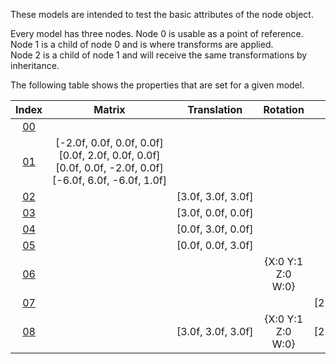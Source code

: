 These models are intended to test the basic attributes of the node object.  

Every model has three nodes. Node 0 is usable as a point of reference. Node 1 is a child of node 0 and is where transforms are applied.  
Node 2 is a child of node 1 and will receive the same transformations by inheritance.  

The following table shows the properties that are set for a given model.  


Index | Matrix | Translation | Rotation | Scale
:---: | :---: | :---: | :---: | :---:
[00](./Node_Attribute_00.gltf) |   |   |   |  
[01](./Node_Attribute_01.gltf) | [-2.0f,&nbsp;0.0f,&nbsp;0.0f,&nbsp;0.0f]<br>[0.0f,&nbsp;2.0f,&nbsp;0.0f,&nbsp;0.0f]<br>[0.0f,&nbsp;0.0f,&nbsp;-2.0f,&nbsp;0.0f]<br>[-6.0f,&nbsp;6.0f,&nbsp;-6.0f,&nbsp;1.0f]<br> |   |   |  
[02](./Node_Attribute_02.gltf) |   | [3.0f,&nbsp;3.0f,&nbsp;3.0f] |   |  
[03](./Node_Attribute_03.gltf) |   | [3.0f,&nbsp;0.0f,&nbsp;0.0f] |   |  
[04](./Node_Attribute_04.gltf) |   | [0.0f,&nbsp;3.0f,&nbsp;0.0f] |   |  
[05](./Node_Attribute_05.gltf) |   | [0.0f,&nbsp;0.0f,&nbsp;3.0f] |   |  
[06](./Node_Attribute_06.gltf) |   |   | {X:0 Y:1 Z:0 W:0} |  
[07](./Node_Attribute_07.gltf) |   |   |   | [2.0f,&nbsp;2.0f,&nbsp;2.0f]
[08](./Node_Attribute_08.gltf) |   | [3.0f,&nbsp;3.0f,&nbsp;3.0f] | {X:0 Y:1 Z:0 W:0} | [2.0f,&nbsp;2.0f,&nbsp;2.0f]
 
